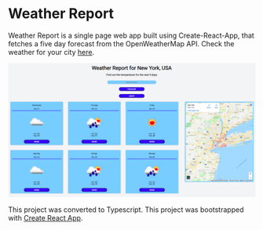 # Weather Report

Weather Report is a single page web app built using Create-React-App, that fetches a five day forecast from the OpenWeatherMap API. Check the weather for your city [here](http://bogdanbobletec.us/weather_report).

![weather](https://raw.githubusercontent.com/Bogdan18b/weather_report/master/homepage.png)

This project was converted to Typescript.
This project was bootstrapped with [Create React App](https://github.com/facebookincubator/create-react-app).
